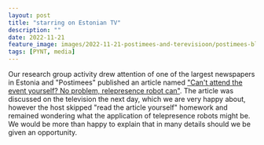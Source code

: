 ```yaml
---
layout: post
title: "starring on Estonian TV"
description: ""
date: 2022-11-21
feature_image: images/2022-11-21-postimees-and-terevisioon/postimees-blurred.jpg
tags: [PYNT, media]
---
```


Our research group activity drew attention of one of the largest newspapers in Estonia and "Postimees" published an article named ["Can't attend the event yourself? No problem, relepresence robot can"](https://teadus.postimees.ee/7653783/ise-ei-saa-kohale-minna-pole-viga-kaugosalusrobot-laheb).
The article was discussed on the television the next day, which we are very happy about, however the host skipped "read the article yourself" homework and remained wondering what the application of telepresence robots might be. We would be more than happy to explain that in many details should we be given an opportunity.